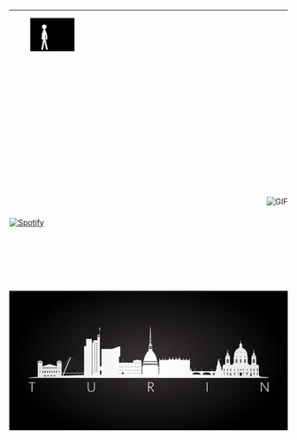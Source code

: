 
---

<span style="color:white">Ciao! </span> <img src="https://raw.githubusercontent.com/gianpaolof/gianpaolof.github.io/master/wave.gif" width="80px">

<span style="color:white">My hard-drive was almost full so I decided it was time to upload some of my photos somewhere. And here I am. </span></br>
<span style="color:white">Before going digital I used a Nikon N6006 but, to be honest, my analogue photos are almost total rubbish. </span></br>
<span style="color:white">I bought my first digital camera in 2006 (a D70s) and today I use a Nikon D800. My most precious lens is a Nikkor AF-S VR 300mm f2.8</span>
<span style="color:white">I really like sport photography, especially MotoGP, especially Valentino Rossi. </span>

<span style="color:white">Thank you for visiting my page, come back every now and then because I will add some more photos.</span></br>
<span style="color:white">And please, judge tenderly of me. </span>


<span style="color:white">Yours truly,</span></br>
<span style="color:white">Gianpaolo </span>

<img align="right" alt="GIF" height="170px" src="https://media.giphy.com/media/J5B1Y8QZnzXXbLQIBu/giphy.gif" />

<span style="color:white">Spotify Playing 🎧</span>

[![Spotify](https://novatorem-roan-eight.vercel.app/api/spotify)](https://open.spotify.com/user/gianpaolof)


<p align="center">
  <img src="https://raw.githubusercontent.com/gianpaolof/gianpaolof.github.io/master/turin.png"/>
</p>